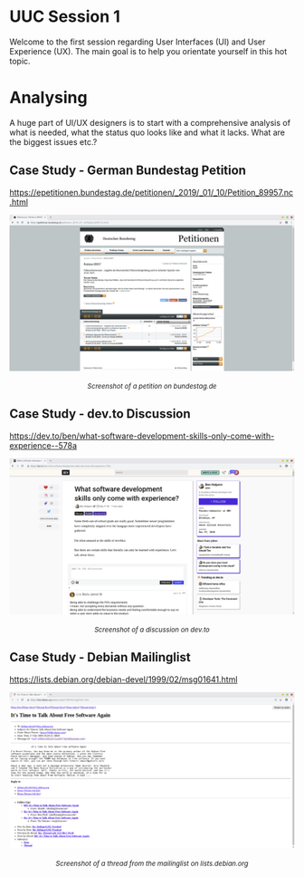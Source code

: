 # UUC Session 1

Welcome to the first session regarding User Interfaces (UI) and User Experience (UX).
The main goal is to help you orientate yourself in this hot topic.

# Analysing

A huge part of UI/UX designers is to start with a comprehensive analysis of what is needed, what the status quo looks like and what it lacks.
What are the biggest issues etc.?

## Case Study - German Bundestag Petition

https://epetitionen.bundestag.de/petitionen/_2019/_01/_10/Petition_89957.nc.html

![Screenshot of Petition on bundestag.de](screenshot-bundestag-petition.png)
<div align="center">
  <small><i>Screenshot of a petition on bundestag.de</i></small>
</div>



## Case Study - dev.to Discussion

https://dev.to/ben/what-software-development-skills-only-come-with-experience--578a

![Screenshot of Discussion on dev.to](screenshot-dev-to.png)
<div align="center">
  <small><i>Screenshot of a discussion on dev.to</i></small>
</div>

## Case Study - Debian Mailinglist

https://lists.debian.org/debian-devel/1999/02/msg01641.html

![Screenshot of Mailinglist Thread on lists.debian.org](screenshot-lists-debian.png)
<div align="center">
  <small><i>Screenshot of a thread from the mailinglist on lists.debian.org</i></small>
</div>
